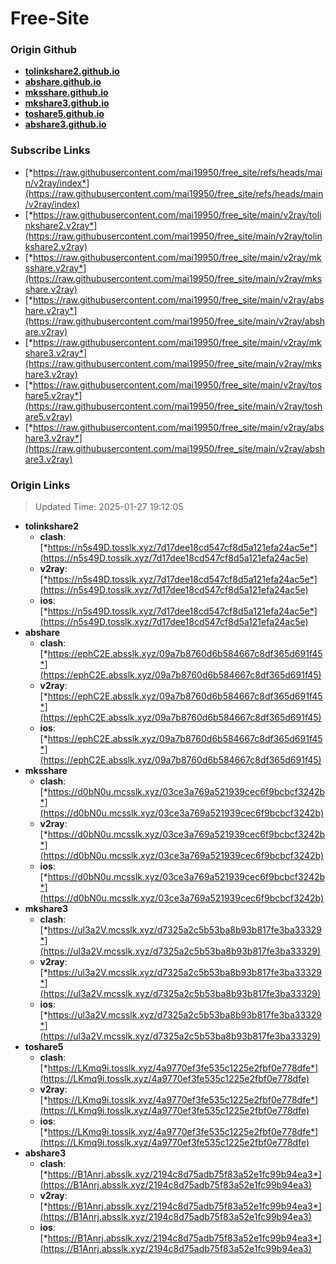 # Free-Site

### Origin Github

- [**tolinkshare2.github.io**](https://github.com/tolinkshare2/tolinkshare2.github.io)
- [**abshare.github.io**](https://github.com/abshare/abshare.github.io)
- [**mksshare.github.io**](https://github.com/mksshare/mksshare.github.io)
- [**mkshare3.github.io**](https://github.com/mkshare3/mkshare3.github.io)
- [**toshare5.github.io**](https://github.com/toshare5/toshare5.github.io)
- [**abshare3.github.io**](https://github.com/abshare3/abshare3.github.io)

### Subscribe Links

- [*https://raw.githubusercontent.com/mai19950/free_site/refs/heads/main/v2ray/index*](https://raw.githubusercontent.com/mai19950/free_site/refs/heads/main/v2ray/index)
- [*https://raw.githubusercontent.com/mai19950/free_site/main/v2ray/tolinkshare2.v2ray*](https://raw.githubusercontent.com/mai19950/free_site/main/v2ray/tolinkshare2.v2ray)
- [*https://raw.githubusercontent.com/mai19950/free_site/main/v2ray/mksshare.v2ray*](https://raw.githubusercontent.com/mai19950/free_site/main/v2ray/mksshare.v2ray)
- [*https://raw.githubusercontent.com/mai19950/free_site/main/v2ray/abshare.v2ray*](https://raw.githubusercontent.com/mai19950/free_site/main/v2ray/abshare.v2ray)
- [*https://raw.githubusercontent.com/mai19950/free_site/main/v2ray/mkshare3.v2ray*](https://raw.githubusercontent.com/mai19950/free_site/main/v2ray/mkshare3.v2ray)
- [*https://raw.githubusercontent.com/mai19950/free_site/main/v2ray/toshare5.v2ray*](https://raw.githubusercontent.com/mai19950/free_site/main/v2ray/toshare5.v2ray)
- [*https://raw.githubusercontent.com/mai19950/free_site/main/v2ray/abshare3.v2ray*](https://raw.githubusercontent.com/mai19950/free_site/main/v2ray/abshare3.v2ray)

### Origin Links

> Updated Time: 2025-01-27 19:12:05

- **tolinkshare2**
  - **clash**: [*https://n5s49D.tosslk.xyz/7d17dee18cd547cf8d5a121efa24ac5e*](https://n5s49D.tosslk.xyz/7d17dee18cd547cf8d5a121efa24ac5e)
  - **v2ray**: [*https://n5s49D.tosslk.xyz/7d17dee18cd547cf8d5a121efa24ac5e*](https://n5s49D.tosslk.xyz/7d17dee18cd547cf8d5a121efa24ac5e)
  - **ios**: [*https://n5s49D.tosslk.xyz/7d17dee18cd547cf8d5a121efa24ac5e*](https://n5s49D.tosslk.xyz/7d17dee18cd547cf8d5a121efa24ac5e)
- **abshare**
  - **clash**: [*https://ephC2E.absslk.xyz/09a7b8760d6b584667c8df365d691f45*](https://ephC2E.absslk.xyz/09a7b8760d6b584667c8df365d691f45)
  - **v2ray**: [*https://ephC2E.absslk.xyz/09a7b8760d6b584667c8df365d691f45*](https://ephC2E.absslk.xyz/09a7b8760d6b584667c8df365d691f45)
  - **ios**: [*https://ephC2E.absslk.xyz/09a7b8760d6b584667c8df365d691f45*](https://ephC2E.absslk.xyz/09a7b8760d6b584667c8df365d691f45)
- **mksshare**
  - **clash**: [*https://d0bN0u.mcsslk.xyz/03ce3a769a521939cec6f9bcbcf3242b*](https://d0bN0u.mcsslk.xyz/03ce3a769a521939cec6f9bcbcf3242b)
  - **v2ray**: [*https://d0bN0u.mcsslk.xyz/03ce3a769a521939cec6f9bcbcf3242b*](https://d0bN0u.mcsslk.xyz/03ce3a769a521939cec6f9bcbcf3242b)
  - **ios**: [*https://d0bN0u.mcsslk.xyz/03ce3a769a521939cec6f9bcbcf3242b*](https://d0bN0u.mcsslk.xyz/03ce3a769a521939cec6f9bcbcf3242b)
- **mkshare3**
  - **clash**: [*https://ul3a2V.mcsslk.xyz/d7325a2c5b53ba8b93b817fe3ba33329*](https://ul3a2V.mcsslk.xyz/d7325a2c5b53ba8b93b817fe3ba33329)
  - **v2ray**: [*https://ul3a2V.mcsslk.xyz/d7325a2c5b53ba8b93b817fe3ba33329*](https://ul3a2V.mcsslk.xyz/d7325a2c5b53ba8b93b817fe3ba33329)
  - **ios**: [*https://ul3a2V.mcsslk.xyz/d7325a2c5b53ba8b93b817fe3ba33329*](https://ul3a2V.mcsslk.xyz/d7325a2c5b53ba8b93b817fe3ba33329)
- **toshare5**
  - **clash**: [*https://LKmq9i.tosslk.xyz/4a9770ef3fe535c1225e2fbf0e778dfe*](https://LKmq9i.tosslk.xyz/4a9770ef3fe535c1225e2fbf0e778dfe)
  - **v2ray**: [*https://LKmq9i.tosslk.xyz/4a9770ef3fe535c1225e2fbf0e778dfe*](https://LKmq9i.tosslk.xyz/4a9770ef3fe535c1225e2fbf0e778dfe)
  - **ios**: [*https://LKmq9i.tosslk.xyz/4a9770ef3fe535c1225e2fbf0e778dfe*](https://LKmq9i.tosslk.xyz/4a9770ef3fe535c1225e2fbf0e778dfe)
- **abshare3**
  - **clash**: [*https://B1Anrj.absslk.xyz/2194c8d75adb75f83a52e1fc99b94ea3*](https://B1Anrj.absslk.xyz/2194c8d75adb75f83a52e1fc99b94ea3)
  - **v2ray**: [*https://B1Anrj.absslk.xyz/2194c8d75adb75f83a52e1fc99b94ea3*](https://B1Anrj.absslk.xyz/2194c8d75adb75f83a52e1fc99b94ea3)
  - **ios**: [*https://B1Anrj.absslk.xyz/2194c8d75adb75f83a52e1fc99b94ea3*](https://B1Anrj.absslk.xyz/2194c8d75adb75f83a52e1fc99b94ea3)
